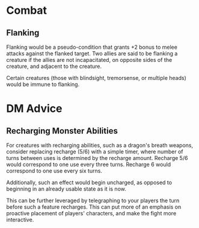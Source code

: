 # Combat

## Flanking

Flanking would be a pseudo-condition that grants +2 bonus to melee attacks against the flanked target. Two allies are said to be flanking a creature if the allies are not incapacitated, on opposite sides of the creature, and adjacent to the creature.

Certain creatures (those with blindsight, tremorsense, or multiple heads) would be immune to flanking.

# DM Advice

## Recharging Monster Abilities

For creatures with recharging abilities, such as a dragon's breath weapons, consider replacing recharge (5/6) with a simple timer, where number of turns between uses is determined by the recharge amount. Recharge 5/6 would correspond to one use every three turns. Recharge 6 would correspond to one use every six turns.

Additionally, such an effect would begin uncharged, as opposed to beginning in an already usable state as it is now.

This can be further leveraged by telegraphing to your players the turn before such a feature recharges. This can put more of an emphasis on proactive placement of players' characters, and make the fight more interactive.
